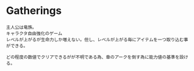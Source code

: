# Gatherings
```
主人公は竜族。
キャラクタ自由強化のゲーム
レベルが上がるが生命力しか増えない。但し、レベルが上がる毎にアイテムを一つ取り込む事ができる。

どの程度の数値でクリアできるがが不明である為、章のアークを倒す為に能力値の基準を設ける。


```

